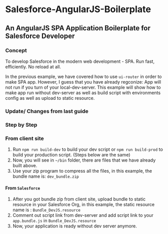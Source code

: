# Salesforce-AngularJS-Boilerplate
## An AngularJS SPA Application Boilerplate for Salesforce Developer
### Concept 
To develop Salesforce in the modern web development - SPA. 
Run fast, efficiently. No reload at all.

In the previous example, we have covered how to use `ui-router` in order to make SPA app.
However, I guess that you have already regconize: App will not run if you turn of your local-dev-server. 
This example will show how to make app run without dev-server as well as build script with environments config as well as upload to static resource.

 
### Update/ Changes from last guide



### Step by Step

### From client site
1. Run `npm run build-dev` to build your dev script or `npm run build-prod` to build your production script. (Steps below are the same)
2. Now, you will see in `~/bin` folder, there are files that we have already built above.
3. Use your zip program to compress all the files, in this example, the bundle name is: `dev_bundle.zip`

#### From `Salesforce`
1. After you got bundle zip from client site, upload bundle to static resource in your Salesforce Org, in this example, the static resource name is : `Bundle_DevJS.resource`
2. Comment out script link from dev-server and add  script link to your `app.bundle.js` in `Bundle_DevJS.resource`
3. Now, your application is ready without dev server anymore.



     
    
    